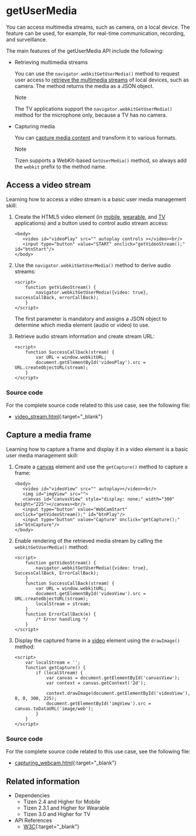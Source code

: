 # getUserMedia

You can access multimedia streams, such as camera, on a local device. The feature can be used, for example, for real-time communication, recording, and surveillance.

The main features of the getUserMedia API include the following:

- Retrieving multimedia streams

  You can use the `navigator.webkitGetUserMedia()` method to request user access to [retrieve the multimedia streams](#accessing-a-video-stream) of local devices, such as camera. The method returns the media as a JSON object.

  > [!NOTE]
  > The TV applications support the `navigator.webkitGetUserMedia()` method for the microphone only, because a TV has no camera.


- Capturing media

  You can [capture media content](#capturing-a-media-frame) and transform it to various formats.

  > [!NOTE]
  > Tizen supports a WebKit-based `GetUserMedia()` method, so always add the `webkit` prefix to the method name.

## Access a video stream

Learning how to access a video stream is a basic user media management skill:

1. Create the HTML5 video element (in [mobile](../../../api/latest/w3c_api/w3c_api_m.html#video), [wearable](../../../api/latest/w3c_api/w3c_api_w.html#video), and [TV](../../../api/latest/w3c_api/w3c_api_tv.html#video) applications) and a button used to control audio stream access:

   ```
   <body>
      <video id="videoPlay" src="" autoplay controls ></video><br/>
      <input type="button" value="START" onclick="getVideoStream();" id="btnStart"/>
   </body>
   ```

2. Use the `navigator.webkitGetUserMedia()` method to derive audio streams:

   ```
   <script>
       function getVideoStream() {
           navigator.webkitGetUserMedia({video: true}, successCallBack, errorCallBack);
       }
   </script>
   ```

   The first parameter is mandatory and assigns a JSON object to determine which media element (audio or video) to use.

3. Retrieve audio stream information and create stream URL:

   ```
   <script>
       function SuccessCallback(stream) {
           var URL = window.webkitURL;
           document.getElementById('videoPlay').src = URL.createObjectURL(stream);
       }
   </script>
   ```

### Source code

For the complete source code related to this use case, see the following file:

- [video_stream.html](http://download.tizen.org/misc/examples/w3c_html5/media/get_user_media){:target="_blank"}

## Capture a media frame

Learning how to capture a frame and display it in a video element is a basic user media management skill:

1. Create a [canvas](../graphics/canvas.md) element and use the `getCapture()` method to capture a frame:

   ```
   <body>
      <video id="videoView" src="" autoplay></video><br/>
      <img id="imgView" src="">
      <canvas id="canvasView" style="display: none;" width="300" height="225"></canvas><br/>
      <input type="button" value="WebCamStart" onclick="getVideoStream();" id="btnPlay"/>
      <input type="button" value="Capture" onclick="getCapture();" id="btnCapture"/>
   </body>
   ```

2. Enable rendering of the retrieved media stream by calling the `webkitGetUserMedia()` method:

   ```
   <script>
       function getVideoStream() {
           navigator.webkitGetUserMedia({video: true}, SuccessCallBack, ErrorCallBack);
       }
       function SuccessCallBack(stream) {
           var URL = window.webkitURL;
           document.getElementById('videoView').src = URL.createObjectURL(stream);
           localStream = stream;
       }
       function ErrorCallBack(e) {
           /* Error handling */
       }
   </script>
   ```

3. Display the captured frame in a [video](./video-audio.md) element using the `drawImage()` method:

   ```
   <script>
       var localStream = '';
       function getCapture() {
           if (localStream) {
               var canvas = document.getElementById('canvasView');
               var context = canvas.getContext('2d');

               context.drawImage(document.getElementById('videoView'), 0, 0, 300, 225);
               document.getElementById('imgView').src = canvas.toDataURL('image/web');
           }
       }
   </script>
   ```

### Source code

For the complete source code related to this use case, see the following file:

- [capturing_webcam.html](http://download.tizen.org/misc/examples/w3c_html5/media/get_user_media){:target="_blank"}

## Related information
* Dependencies
  - Tizen 2.4 and Higher for Mobile
  - Tizen 2.3.1 and Higher for Wearable
  - Tizen 3.0 and Higher for TV
* API References
  - [W3C](https://www.w3.org/TR/mediacapture-streams/){:target="_blank"}
